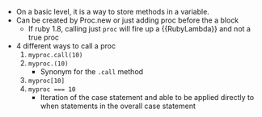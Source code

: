 * On a basic level, it is a way to store methods in a variable.
* Can be created by Proc.new or just adding proc before the a block
  * If ruby 1.8, calling just `proc` will fire up a {{RubyLambda}} and not a true proc
* 4 different ways to call a proc
  1. `myproc.call(10)`
  2. `myproc.(10)`
     * Synonym for the `.call` method
  3. `myproc[10]`
  4. `myproc === 10`
     * Iteration of the case statement and able to be applied directly to when statements in the overall case statement